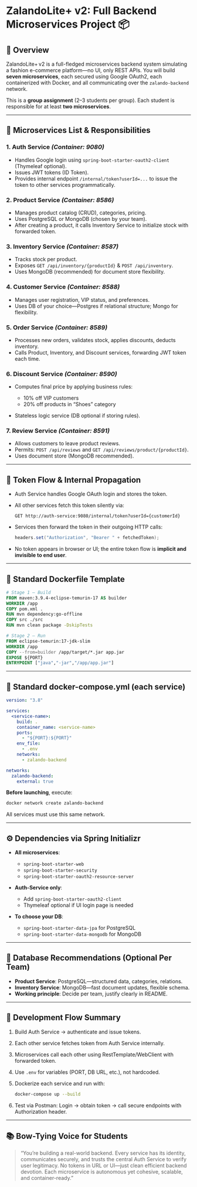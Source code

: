 # ZalandoLite+ v2: Full Backend Microservices Project 📦

## 🚀 Overview

ZalandoLite+ v2 is a full-fledged microservices backend system simulating a fashion e-commerce platform—no UI, only REST APIs. You will build **seven microservices**, each secured using Google OAuth2, each containerized with Docker, and all communicating over the `zalando-backend` network.

This is a **group assignment** (2–3 students per group). Each student is responsible for at least **two microservices**.

---

## 🧩 Microservices List & Responsibilities

### 1. Auth Service *(Container: 9080)*

* Handles Google login using `spring-boot-starter-oauth2-client` (Thymeleaf optional).
* Issues JWT tokens (ID Token).
* Provides internal endpoint `/internal/token?userId=...` to issue the token to other services programmatically.

### 2. Product Service *(Container: 8586)*

* Manages product catalog (CRUD), categories, pricing.
* Uses PostgreSQL or MongoDB (chosen by your team).
* After creating a product, it calls Inventory Service to initialize stock with forwarded token.

### 3. Inventory Service *(Container: 8587)*

* Tracks stock per product.
* Exposes `GET /api/inventory/{productId}` & `POST /api/inventory`.
* Uses MongoDB (recommended) for document store flexibility.

### 4. Customer Service *(Container: 8588)*

* Manages user registration, VIP status, and preferences.
* Uses DB of your choice—Postgres if relational structure; Mongo for flexibility.

### 5. Order Service *(Container: 8589)*

* Processes new orders, validates stock, applies discounts, deducts inventory.
* Calls Product, Inventory, and Discount services, forwarding JWT token each time.

### 6. Discount Service *(Container: 8590)*

* Computes final price by applying business rules:

  * 10% off VIP customers
  * 20% off products in “Shoes” category
* Stateless logic service (DB optional if storing rules).

### 7. Review Service *(Container: 8591)*

* Allows customers to leave product reviews.
* Permits: `POST /api/reviews` and `GET /api/reviews/product/{productId}`.
* Uses document store (MongoDB recommended).

---

## 🔐 Token Flow & Internal Propagation

* Auth Service handles Google OAuth login and stores the token.
* All other services fetch this token silently via:

  ```
  GET http://auth-service:9080/internal/token?userId={customerId}
  ```
* Services then forward the token in their outgoing HTTP calls:

  ```java
  headers.set("Authorization", "Bearer " + fetchedToken);
  ```
* No token appears in browser or UI; the entire token flow is **implicit and invisible to end user**.

---

## 🐋 Standard Dockerfile Template

```dockerfile
# Stage 1 – Build
FROM maven:3.9.4-eclipse-temurin-17 AS builder
WORKDIR /app
COPY pom.xml .
RUN mvn dependency:go-offline
COPY src ./src
RUN mvn clean package -DskipTests

# Stage 2 – Run
FROM eclipse-temurin:17-jdk-slim
WORKDIR /app
COPY --from=builder /app/target/*.jar app.jar
EXPOSE ${PORT}
ENTRYPOINT ["java","-jar","/app/app.jar"]
```

---

## 🐳 Standard docker-compose.yml (each service)

```yaml
version: "3.8"

services:
  <service-name>:
    build: .
    container_name: <service-name>
    ports:
      - "${PORT}:${PORT}"
    env_file:
      - .env
    networks:
      - zalando-backend

networks:
  zalando-backend:
    external: true
```

**Before launching**, execute:

```bash
docker network create zalando-backend
```

All services must use this same network.

---

## ⚙️ Dependencies via Spring Initializr

* **All microservices**:

  * `spring-boot-starter-web`
  * `spring-boot-starter-security`
  * `spring-boot-starter-oauth2-resource-server`

* **Auth-Service only**:

  * Add `spring-boot-starter-oauth2-client`
  * Thymeleaf optional if UI login page is needed

* **To choose your DB**:

  * `spring-boot-starter-data-jpa` for PostgreSQL
  * `spring-boot-starter-data-mongodb` for MongoDB

---

## 🧠 Database Recommendations (Optional Per Team)

* **Product Service**: PostgreSQL—structured data, categories, relations.
* **Inventory Service**: MongoDB—fast document updates, flexible schema.
* **Working principle**: Decide per team, justify clearly in README.

---

## 📝 Development Flow Summary

1. Build Auth Service → authenticate and issue tokens.
2. Each other service fetches token from Auth Service internally.
3. Microservices call each other using RestTemplate/WebClient with forwarded token.
4. Use `.env` for variables (PORT, DB URL, etc.), not hardcoded.
5. Dockerize each service and run with:

   ```bash
   docker-compose up --build
   ```
6. Test via Postman: Login → obtain token → call secure endpoints with Authorization header.

---

## 📚 Bow-Tying Voice for Students

> “You’re building a real-world backend. Every service has its identity, communicates securely, and trusts the central Auth Service to verify user legitimacy. No tokens in URL or UI—just clean efficient backend devotion. Each microservice is autonomous yet cohesive, scalable, and container-ready.”


